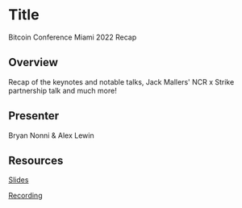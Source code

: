 # Title
Bitcoin Conference Miami 2022 Recap

## Overview
Recap of the keynotes and notable talks, Jack Mallers' NCR x Strike partnership talk and much more!

## Presenter
Bryan Nonni & Alex Lewin

## Resources
[Slides](https://ncr.sharepoint.com/:p:/s/InnovationLab/ETWwDxYQ48xGn6P5111EnE8Bw7-a9gJd1szei52shVscvQ?e=CzWDyB)

[Recording](https://ncr.sharepoint.com/:v:/s/NCRCryptoMeetups/EayXQUkGNvpJkv3nz6btzGoBGMP8B1xdza7RscVdeDx15w?e=bmrQzb)
